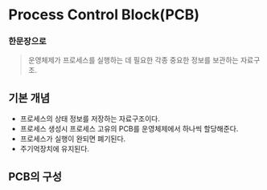 # Process Control Block(PCB)
### 한문장으로
  > 운영체제가 프로세스를 실행하는 데 필요한 각종 중요한 정보를 보관하는 자료구조.
## 기본 개념
  * 프로세스의 상태 정보를 저장하는 자료구조이다.
  * 프로세스 생성시 프로세스 고유의 PCB를 운영체제에서 하나씩 할당해준다.
  * 프로세스가 실행이 완되면 폐기된다.
  * 주기억장치에 유지된다.
## PCB의 구성



  


